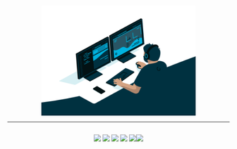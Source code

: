 

<!--
Here are some ideas to get you started:

- 🔭 I’m currently working on ...
- 🌱 I’m currently learning ...
- 👯 I’m looking to collaborate on ...
- 🤔 I’m looking for help with ...
- 💬 Ask me about ...
- 📫 How to reach me: ...
- 😄 Pronouns: ...
- ⚡ Fun fact: ...
-->

<div align="center">
  <img align="center" alt="cmulay | Read Book" src="https://github.com/MeIzSaiPranav/MeIzSaiPranav/blob/main/gifs/multi.gif" width="350" height="250" />
 </div>
  <hr>
<div style= "display: flex; justify-content: center; align-items: center">
  <p align="center">
<img src="https://img.shields.io/badge/HTML5-E34F26?style=for-the-badge&logo=html5&logoColor=white"/>
<img src="https://img.shields.io/badge/CSS3-1572B6?style=for-the-badge&logo=css3&logoColor=white"/>
<img src="https://img.shields.io/badge/JavaScript-F7DF1E?style=for-the-badge&logo=javascript&logoColor=black"/>
<img src="https://img.shields.io/badge/C%2B%2B-00599C?style=for-the-badge&logo=c%2B%2B&logoColor=white"/>
<img src="https://img.shields.io/badge/Java-F7DF1E?style=for-the-badge&logo=java&logoColor=black"/>
    </p>
 <hr>
 <div align="center">
 <a href="https://github.com/Guimonteirol">
   <p align="center"><img src="https://github-readme-stats.vercel.app/api/top-langs/?username=Guimonteirol&hide=html&layout=compact&theme=dark"/></p>
      </div> 
 
     

